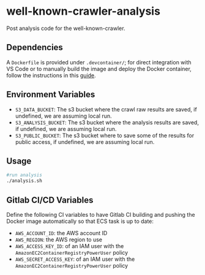 # well-known-crawler-analysis

Post analysis code for the well-known-crawler.

## Dependencies

A `Dockerfile` is provided under `.devcontainer/`; for direct integration with
VS Code or to manually build the image and deploy the Docker container, follow
the instructions in this [guide](https://gist.github.com/yohhaan/b492e165b77a84d9f8299038d21ae2c9).

## Environment Variables
- `S3_DATA_BUCKET`: The s3 bucket where the crawl raw results are saved, if
  undefined, we are assuming local run.
- `S3_ANALYSIS_BUCKET`: The s3 bucket where the analysis results are saved, if
  undefined, we are assuming local run.
- `S3_PUBLIC_BUCKET`: The s3 bucket where to save some of the results for public
  access, if undefined, we are assuming local run.

## Usage

```bash
#run analysis
./analysis.sh
```

## Gitlab CI/CD Variables

Define the following CI variables to have Gitlab CI building and pushing the
Docker image automatically so that ECS task is up to date:
- `AWS_ACCOUNT_ID`: the AWS account ID
- `AWS_REGION`: the AWS region to use
- `AWS_ACCESS_KEY_ID`: of an IAM user with the `AmazonEC2ContainerRegistryPowerUser` policy
- `AWS_SECRET_ACCESS_KEY`: of an IAM user with the `AmazonEC2ContainerRegistryPowerUser` policy

